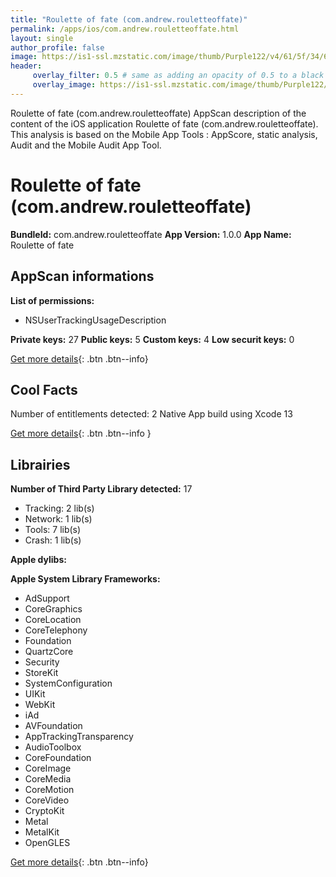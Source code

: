 ```yaml
---
title: "Roulette of fate (com.andrew.rouletteoffate)"
permalink: /apps/ios/com.andrew.rouletteoffate.html
layout: single
author_profile: false
image: https://is1-ssl.mzstatic.com/image/thumb/Purple122/v4/61/5f/34/615f34fa-cd31-cc49-88f9-6b2b45e28456/AppIcon-0-1x_U007emarketing-0-6-0-85-220.png/512x512bb.jpg
header: 
     overlay_filter: 0.5 # same as adding an opacity of 0.5 to a black background
     overlay_image: https://is1-ssl.mzstatic.com/image/thumb/Purple122/v4/61/5f/34/615f34fa-cd31-cc49-88f9-6b2b45e28456/AppIcon-0-1x_U007emarketing-0-6-0-85-220.png/512x512bb.jpg
---
```

Roulette of fate (com.andrew.rouletteoffate) AppScan description of the content of the iOS application Roulette of fate (com.andrew.rouletteoffate). This analysis is based on the Mobile App Tools : AppScore, static analysis, Audit and the Mobile Audit App Tool.

# Roulette of fate (com.andrew.rouletteoffate)

**BundleId:** com.andrew.rouletteoffate
**App Version:** 1.0.0
**App Name:** Roulette of fate


## AppScan informations 

**List of permissions:** 
- NSUserTrackingUsageDescription
  
  
**Private keys:** 27
**Public keys:** 5
**Custom keys:** 4
**Low securit keys:** 0
  
[Get more details](/pricing.html){: .btn .btn--info}

## Cool Facts

Number of entitlements detected: 2
Native App
build using Xcode 13
  
[Get more details](/pricing.html){: .btn .btn--info }

## Librairies 
**Number of Third Party Library detected:** 17
- Tracking: 2 lib(s)
- Network: 1 lib(s)
- Tools: 7 lib(s)
- Crash: 1 lib(s)


**Apple dylibs:**


**Apple System Library Frameworks:**
- AdSupport
- CoreGraphics
- CoreLocation
- CoreTelephony
- Foundation
- QuartzCore
- Security
- StoreKit
- SystemConfiguration
- UIKit
- WebKit
- iAd
- AVFoundation
- AppTrackingTransparency
- AudioToolbox
- CoreFoundation
- CoreImage
- CoreMedia
- CoreMotion
- CoreVideo
- CryptoKit
- Metal
- MetalKit
- OpenGLES


  
[Get more details](/pricing.html){: .btn .btn--info}

